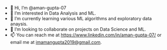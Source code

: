 - 👋 Hi, I’m @aman-gupta-07
- 👀 I’m interested in Data Analysis and ML.
- 🌱 I’m currently learning various ML algorithms and exploratory data anaysis.
- 💞️ I’m looking to collaborate on projects on Data Science and ML.
- 📫 You can reach me at https://www.linkedin.com/in/aman-gupta-07/ or  email me at imamangupta2019@gmail.com.

<!---
aman-gupta-07/aman-gupta-07 is a ✨ special ✨ repository because its `README.md` (this file) appears on your GitHub profile.
You can click the Preview link to take a look at your changes.
--->
